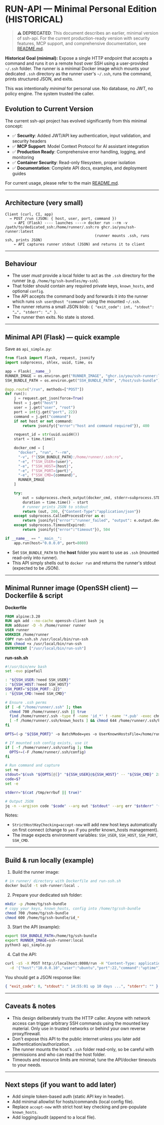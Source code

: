 # RUN-API — Minimal Personal Edition (HISTORICAL)

> **⚠️ DEPRECATED**: This document describes an earlier, minimal version of ssh-api.
> For the current production-ready version with security features, MCP support, and comprehensive documentation, see [README.md](README.md).

**Historical Goal (minimal):**
Expose a single HTTP endpoint that accepts a command and runs it on a remote host over SSH using a user-provided `~/.ssh` folder. The runner is a minimal Docker image which mounts your dedicated `.ssh` directory as the runner user's `~/.ssh`, runs the command, prints structured JSON, and exits.

This was intentionally *minimal* for personal use. No database, no JWT, no policy engine. The system trusted the caller.

## Evolution to Current Version

The current ssh-api project has evolved significantly from this minimal concept:

- ✅ **Security**: Added JWT/API key authentication, input validation, and security headers
- ✅ **MCP Support**: Model Context Protocol for AI assistant integration
- ✅ **Production Ready**: Comprehensive error handling, logging, and monitoring
- ✅ **Container Security**: Read-only filesystem, proper isolation
- ✅ **Documentation**: Complete API docs, examples, and deployment guides

For current usage, please refer to the main [README.md](README.md).

---

## Architecture (very small)

```
Client (curl, CI, app)
  → POST /run (JSON: { host, user, port, command })
    → API (Flask) ---- launches ----> docker run --rm -v /path/to/dedicated_ssh:/home/runner/.ssh:ro ghcr.io/you/ssh-runner:latest
                                         (runner mounts .ssh, runs ssh, prints JSON)
    ← API captures runner stdout (JSON) and returns it to client
```

---

## Behaviour

- The user *must* provide a local folder to act as the `.ssh` directory for the runner (e.g. `/home/tg/ssh-bundles/my-ssh`).
- That folder should contain any required private keys, `known_hosts`, and optional `config`.
- The API accepts the command body and forwards it into the runner which runs `ssh user@host "command"` using the mounted `~/.ssh`.
- The runner returns a small JSON blob: `{ "exit_code": int, "stdout": "…", "stderr": "…" }`.
- The runner then exits. No state is stored.

---

## Minimal API (Flask) — quick example

Save as `api_simple.py`:

```python
from flask import Flask, request, jsonify
import subprocess, shlex, uuid, time, os

app = Flask(__name__)
RUNNER_IMAGE = os.environ.get("RUNNER_IMAGE", "ghcr.io/you/ssh-runner:latest")
SSH_BUNDLE_PATH = os.environ.get("SSH_BUNDLE_PATH", "/host/ssh-bundle")  # host path to mount

@app.route("/run", methods=["POST"])
def run():
    j = request.get_json(force=True)
    host = j.get("host")
    user = j.get("user", "root")
    port = int(j.get("port", 22))
    command = j.get("command")
    if not host or not command:
        return jsonify({"error":"host and command required"}), 400

    request_id = str(uuid.uuid4())
    start = time.time()

    docker_cmd = [
      "docker", "run", "--rm",
      "-v", f"{SSH_BUNDLE_PATH}:/home/runner/.ssh:ro",
      "-e", f"SSH_USER={user}",
      "-e", f"SSH_HOST={host}",
      "-e", f"SSH_PORT={port}",
      "-e", f"SSH_CMD={command}",
      RUNNER_IMAGE
    ]

    try:
        out = subprocess.check_output(docker_cmd, stderr=subprocess.STDOUT, timeout=60)
        duration = time.time() - start
        # runner prints JSON to stdout
        return (out, 200, {"Content-Type":"application/json"})
    except subprocess.CalledProcessError as e:
        return jsonify({"error":"runner_failed", "output": e.output.decode(errors="replace")}), 500
    except subprocess.TimeoutExpired:
        return jsonify({"error":"timeout"}), 504

if __name__ == "__main__":
    app.run(host="0.0.0.0", port=8080)
```

- Set `SSH_BUNDLE_PATH` to the **host** folder you want to use as `.ssh` (mounted read-only into runner).
- This API simply shells out to `docker run` and returns the runner's stdout (expected to be JSON).

---

## Minimal Runner image (OpenSSH client) — Dockerfile & script

**Dockerfile**

```dockerfile
FROM alpine:3.20
RUN apk add --no-cache openssh-client bash jq
RUN adduser -D -h /home/runner runner
USER runner
WORKDIR /home/runner
COPY run-ssh.sh /usr/local/bin/run-ssh
RUN chmod +x /usr/local/bin/run-ssh
ENTRYPOINT ["/usr/local/bin/run-ssh"]
```

**run-ssh.sh**

```bash
#!/usr/bin/env bash
set -euo pipefail

: "${SSH_USER:?need SSH_USER}"
: "${SSH_HOST:?need SSH_HOST}"
SSH_PORT="${SSH_PORT:-22}"
: "${SSH_CMD:?need SSH_CMD}"

# Ensure .ssh perms
if [ -d "/home/runner/.ssh" ]; then
  chmod 700 /home/runner/.ssh || true
  find /home/runner/.ssh -type f -name 'id_*' ! -name '*.pub' -exec chmod 600 {} \; || true
  [ -f /home/runner/.ssh/known_hosts ] && chmod 644 /home/runner/.ssh/known_hosts || true
fi

OPTS=(-p "${SSH_PORT}" -o BatchMode=yes -o UserKnownHostsFile=/home/runner/.ssh/known_hosts -o StrictHostKeyChecking=accept-new -o ConnectTimeout=10)

# If mounted ssh config exists, use it
if [ -f /home/runner/.ssh/config ]; then
  OPTS+=(-F /home/runner/.ssh/config)
fi

# Run command and capture
set +e
stdout="$(ssh "${OPTS[@]}" "${SSH_USER}@${SSH_HOST}" -- "${SSH_CMD}" 2> /tmp/errbuf)"
code=$?
set -e

stderr="$(cat /tmp/errbuf || true)"

# Output JSON
jq -n --argjson code "$code" --arg out "$stdout" --arg err "$stderr" '{ exit_code: $code, stdout: $out, stderr: $err }'
```

Notes:
- `StrictHostKeyChecking=accept-new` will add new host keys automatically on first connect (change to `yes` if you prefer known_hosts management).
- The image expects environment variables: `SSH_USER`, `SSH_HOST`, `SSH_PORT`, `SSH_CMD`.

---

## Build & run locally (example)

1. Build the runner image:
```bash
# in runner/ directory with Dockerfile and run-ssh.sh
docker build -t ssh-runner:local .
```

2. Prepare your dedicated ssh folder:
```bash
mkdir -p /home/tg/ssh-bundle
# copy your keys, known_hosts, config into /home/tg/ssh-bundle
chmod 700 /home/tg/ssh-bundle
chmod 600 /home/tg/ssh-bundle/id_*
```

3. Start the API (example):
```bash
export SSH_BUNDLE_PATH=/home/tg/ssh-bundle
export RUNNER_IMAGE=ssh-runner:local
python3 api_simple.py
```

4. Call the API:
```bash
curl -sS -X POST http://localhost:8080/run -H "Content-Type: application/json" \
  -d '{"host":"10.0.0.10","user":"ubuntu","port":22,"command":"uptime"}'
```

You should get a JSON response like:
```json
{ "exit_code": 0, "stdout": " 14:55:01 up 10 days ...", "stderr": "" }
```

---

## Caveats & notes

- This design deliberately trusts the HTTP caller. Anyone with network access can trigger arbitrary SSH commands using the mounted key material. Only use in trusted networks or behind your own reverse proxy/firewall.
- Don't expose this API to the public internet unless you later add authentication/authorization.
- The runner mounts the host's `.ssh` folder read-only, so be careful with permissions and who can read the host folder.
- Timeouts and resource limits are minimal; tune the API/docker timeouts to your needs.

---

## Next steps (if you want to add later)
- Add simple token-based auth (static API key in header).
- Add minimal allowlist for hosts/commands (local config file).
- Replace `accept-new` with strict host key checking and pre-populate `known_hosts`.
- Add logging/audit (append to a local file).

